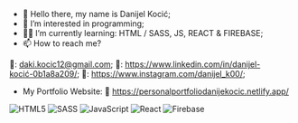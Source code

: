 - 👋 Hello there, my name is Danijel Kocić;
- 👀 I’m interested in programming;
- 👨‍💻 I’m currently learning: HTML / SASS, JS, REACT & FIREBASE;
- 📫 How to reach me?

📧: daki.kocic12@gmail.com; 
🔗: https://www.linkedin.com/in/danijel-kocić-0b1a8a209/;
🔗: https://www.instagram.com/danijel_k00/;


- My Portfolio Website: 🔗 https://personalportfoliodanijekocic.netlify.app/




![HTML5](https://img.shields.io/badge/html5-%23E34F26.svg?style=for-the-badge&logo=html5&logoColor=white)
![SASS](https://img.shields.io/badge/SASS-hotpink.svg?style=for-the-badge&logo=SASS&logoColor=white)
![JavaScript](https://img.shields.io/badge/javascript-%23323330.svg?style=for-the-badge&logo=javascript&logoColor=%23F7DF1E)
![React](https://img.shields.io/badge/react-%2320232a.svg?style=for-the-badge&logo=react&logoColor=%2361DAFB)
![Firebase](https://img.shields.io/badge/firebase-%23039BE5.svg?style=for-the-badge&logo=firebase)



